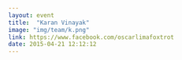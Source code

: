 ```yaml
---
layout: event
title:  "Karan Vinayak"
image: "img/team/k.png"
link: https://www.facebook.com/oscarlimafoxtrot
date: 2015-04-21 12:12:12
---
```

